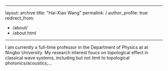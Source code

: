  ---
 layout: archive
 title: "Hai-Xiao Wang"
 permalink: /
 author_profile: true
 redirect_from: 
 - /about/
 - /about.html
 ---

I am currently a full-time professor in the Department of Physics at at Ningbo University. My research interest foucs on topological effect in classical wave systems, including but not limit to topological photonics/acoustics,...

